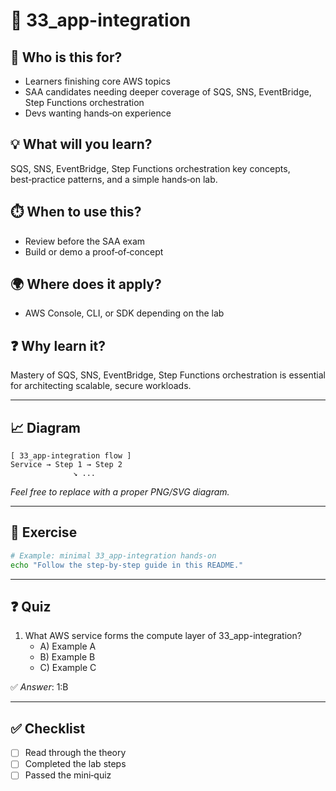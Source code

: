 # 📁 33_app-integration

## 🧭 Who is this for?
- Learners finishing core AWS topics
- SAA candidates needing deeper coverage of SQS, SNS, EventBridge, Step Functions orchestration
- Devs wanting hands‑on experience

## 💡 What will you learn?
SQS, SNS, EventBridge, Step Functions orchestration key concepts, best‑practice patterns, and a simple hands‑on lab.

## ⏱️ When to use this?
- Review before the SAA exam
- Build or demo a proof‑of‑concept

## 🌍 Where does it apply?
- AWS Console, CLI, or SDK depending on the lab

## ❓ Why learn it?
Mastery of SQS, SNS, EventBridge, Step Functions orchestration is essential for architecting scalable, secure workloads.

---

## 📈 Diagram
```
[ 33_app-integration flow ]
Service → Step 1 → Step 2
              ↘︎ ...
```
_Feel free to replace with a proper PNG/SVG diagram._

---

## 📝 Exercise
```bash
# Example: minimal 33_app-integration hands‑on
echo "Follow the step‑by‑step guide in this README."
```

---

## ❓ Quiz
1. What AWS service forms the compute layer of 33_app-integration?  
   - A) Example A  
   - B) Example B  
   - C) Example C

✅ *Answer*: 1:B

---

## ✅ Checklist
- [ ] Read through the theory
- [ ] Completed the lab steps
- [ ] Passed the mini‑quiz
